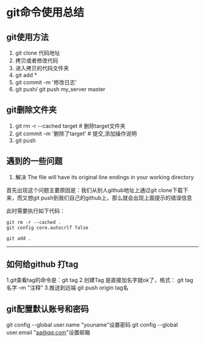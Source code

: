 # git命令使用总结
## git使用方法

1. git clone 代码地址
2. 拷贝或者修改代码
3. 进入拷贝的代码文件夹
4. git add *
5. git commit -m '修改日志'
6. git push/ git push my_server master


## git删除文件夹

1. git rm -r --cached target              # 删除target文件夹
2. git commit -m '删除了target'        # 提交,添加操作说明
3. git push

##  遇到的一些问题
1. 解决 The file will have its original line endings in your working directory

首先出现这个问题主要原因是：我们从别人github地址上通过git clone下载下来，而又想git push到我们自己的github上，那么就会出现上面提示的错误信息

此时需要执行如下代码：

    git rm -r --cached .
    git config core.autocrlf false
    
    git add .
---------------------

## 如何给github 打tag
1.git查看tag的命令是：git tag
2.创建Tag 是直接加名字就ok了，格式： git tag 名字 –m "注释"
3.推送到远端 git push origin tag名

## git配置默认账号和密码
git config --global user.name "youname"设置密码
git config --global user.email "aa@qq.com"设置邮箱